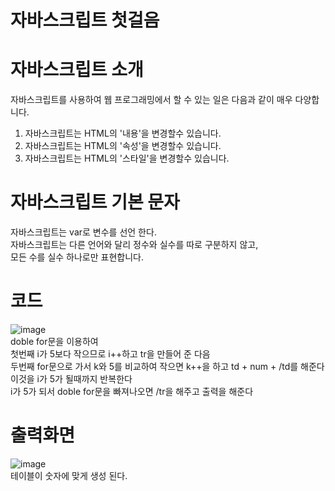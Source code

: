 # 자바스크립트 첫걸음
# 자바스크립트 소개
자바스크립트를 사용하여 웹 프로그래밍에서 할 수 있는 일은 다음과 같이 매우 다양합니다.<br>
1. 자바스크립트는 HTML의 '내용'을 변경할수 있습니다.<br>
2. 자바스크립트는 HTML의 '속성'을 변경할수 있습니다.<br>
3. 자바스크립트는 HTML의 '스타일'을 변경할수 있습니다.<br>
# 자바스크립트 기본 문자
자바스크립트는 var로 변수를 선언 한다.<br>
자바스크립트는 다른 언어와 달리 정수와 실수를 따로 구분하지 않고,<br>
모든 수를 실수 하나로만 표현합니다.<br>
# 코드
![image](https://user-images.githubusercontent.com/102035198/173485786-efd2cc5f-f835-4a15-bb50-25493a96e452.png)<br>
doble for문을 이용하여<br>
첫번째 i가 5보다 작으므로 i++하고 tr을 만들어 준 다음<br>
두번째 for문으로 가서 k와 5를 비교하여 작으면 k++을 하고  td + num + /td를 해준다<br>
이것을 i가 5가 될때까지 반복한다<br>
i가 5가 되서 doble for문을 빠져나오면 /tr을 해주고 출력을 해준다<br>
# 출력화면
![image](https://user-images.githubusercontent.com/102035198/173487238-be89608e-be78-4893-8ac3-76fa84d3e73f.png)<br>
테이블이 숫자에 맞게 생성 된다.<br>
